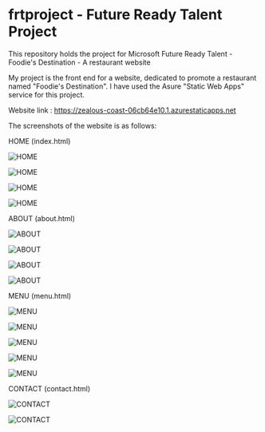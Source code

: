 # frtproject - Future Ready Talent Project
This repository holds the project for Microsoft Future Ready Talent - Foodie's Destination - A restaurant website

My project is the front end for a website, dedicated to promote a restaurant named "Foodie's Destination".
I have used the Asure "Static Web Apps" service for this project.

Website link : https://zealous-coast-06cb64e10.1.azurestaticapps.net

The screenshots of the website is as follows:

HOME (index.html)

![HOME](https://user-images.githubusercontent.com/71176880/172627324-8105dc94-6923-4fa4-9928-9a8fd0360e5c.png)


![HOME](https://user-images.githubusercontent.com/71176880/172630138-2978bc77-dd7b-40bc-8a48-060045c5e944.png)


![HOME](https://user-images.githubusercontent.com/71176880/172630382-c76cdd7c-2e5a-4451-a1e2-e6113ce4604a.png)


![HOME](https://user-images.githubusercontent.com/71176880/172630508-6b823161-dbc1-40b0-ab25-d8e3d3eb738b.png)


ABOUT (about.html)

![ABOUT](https://user-images.githubusercontent.com/71176880/172631542-bdf862be-0526-4d4d-8abd-09a97fa17d2c.png)


![ABOUT](https://user-images.githubusercontent.com/71176880/172631813-b88d994c-333b-4bda-af56-f9b07d1ca238.png)


![ABOUT](https://user-images.githubusercontent.com/71176880/172631929-75d0ce4c-eb34-41c6-a3c1-664a00c64266.png)


![ABOUT](https://user-images.githubusercontent.com/71176880/172632036-6e5bf6a5-436b-43d9-b86f-3d9d3fe9238c.png)


MENU (menu.html)

![MENU](https://user-images.githubusercontent.com/71176880/172632728-2b316a35-cecb-405e-ae29-c58255bc6c2b.png)


![MENU](https://user-images.githubusercontent.com/71176880/172633135-1646864f-2b7d-49f8-abd3-84504880725f.png)


![MENU](https://user-images.githubusercontent.com/71176880/172633317-7fcb0139-414f-4fd8-837b-52859ce81d1b.png)


![MENU](https://user-images.githubusercontent.com/71176880/172633407-2e97adde-3dc8-4d3c-a99a-5ba0ea089e9a.png)


![MENU](https://user-images.githubusercontent.com/71176880/172633539-477cacee-8c85-4902-b484-1c8d0a3afdd3.png)


CONTACT (contact.html)

![CONTACT](https://user-images.githubusercontent.com/71176880/172635069-3f07f792-2d8d-427b-9364-c734eb9bc0bd.png)


![CONTACT](https://user-images.githubusercontent.com/71176880/172635275-4e2cd426-0945-4d7e-876e-a495606a2afa.png)
